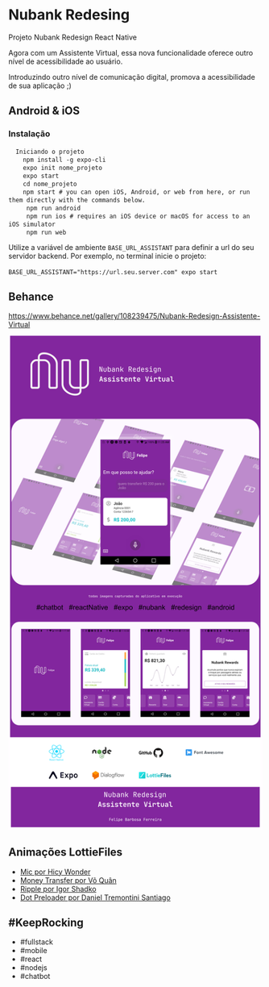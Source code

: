 # Nubank Redesing
Projeto Nubank Redesign React Native

Agora com um Assistente Virtual, essa nova funcionalidade oferece outro nível de acessibilidade ao usuário. 

Introduzindo outro nível de comunicação digital, promova a acessibilidade de sua aplicação ;)


## Android & iOS


### Instalação
```
  Iniciando o projeto
    npm install -g expo-cli
    expo init nome_projeto
    expo start
    cd nome_projeto
    npm start # you can open iOS, Android, or web from here, or run them directly with the commands below.
     npm run android
     npm run ios # requires an iOS device or macOS for access to an iOS simulator
     npm run web
```
Utilize a variável de ambiente `BASE_URL_ASSISTANT` para definir a url do seu servidor backend. Por exemplo, no terminal inicie o projeto:

`BASE_URL_ASSISTANT="https://url.seu.server.com" expo start`

## Behance
https://www.behance.net/gallery/108239475/Nubank-Redesign-Assistente-Virtual

![Nubank Redesign Assistente Virtual com React Native](nubankRedesignAssistenteVirtualComReactNative.png)

## Animações LottieFiles
* [Mic por Hicy Wonder](https://lottiefiles.com/643-aispeech-mic)
* [Money Transfer por Võ Quân](https://lottiefiles.com/7825-money-transfer)
* [Ripple por Igor Shadko](https://lottiefiles.com/3108-ripple)
* [Dot Preloader por Daniel Tremontini Santiago](https://lottiefiles.com/593-dot-preloader)


## #KeepRocking
* #fullstack
* #mobile
* #react
* #nodejs
* #chatbot